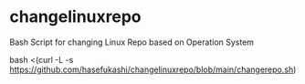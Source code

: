 # changelinuxrepo
Bash Script for changing Linux Repo based on Operation System

bash <(curl -L -s https://github.com/hasefukashi/changelinuxrepo/blob/main/changerepo.sh)
